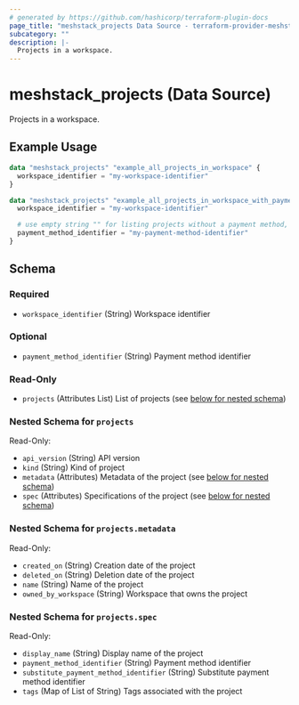 ```yaml
---
# generated by https://github.com/hashicorp/terraform-plugin-docs
page_title: "meshstack_projects Data Source - terraform-provider-meshstack"
subcategory: ""
description: |-
  Projects in a workspace.
---
```


# meshstack_projects (Data Source)

Projects in a workspace.

## Example Usage

```terraform
data "meshstack_projects" "example_all_projects_in_workspace" {
  workspace_identifier = "my-workspace-identifier"
}

data "meshstack_projects" "example_all_projects_in_workspace_with_payment_method" {
  workspace_identifier = "my-workspace-identifier"

  # use empty string "" for listing projects without a payment method, omit for all projects
  payment_method_identifier = "my-payment-method-identifier"
}
```

<!-- schema generated by tfplugindocs -->
## Schema

### Required

- `workspace_identifier` (String) Workspace identifier

### Optional

- `payment_method_identifier` (String) Payment method identifier

### Read-Only

- `projects` (Attributes List) List of projects (see [below for nested schema](#nestedatt--projects))

<a id="nestedatt--projects"></a>
### Nested Schema for `projects`

Read-Only:

- `api_version` (String) API version
- `kind` (String) Kind of project
- `metadata` (Attributes) Metadata of the project (see [below for nested schema](#nestedatt--projects--metadata))
- `spec` (Attributes) Specifications of the project (see [below for nested schema](#nestedatt--projects--spec))

<a id="nestedatt--projects--metadata"></a>
### Nested Schema for `projects.metadata`

Read-Only:

- `created_on` (String) Creation date of the project
- `deleted_on` (String) Deletion date of the project
- `name` (String) Name of the project
- `owned_by_workspace` (String) Workspace that owns the project


<a id="nestedatt--projects--spec"></a>
### Nested Schema for `projects.spec`

Read-Only:

- `display_name` (String) Display name of the project
- `payment_method_identifier` (String) Payment method identifier
- `substitute_payment_method_identifier` (String) Substitute payment method identifier
- `tags` (Map of List of String) Tags associated with the project
